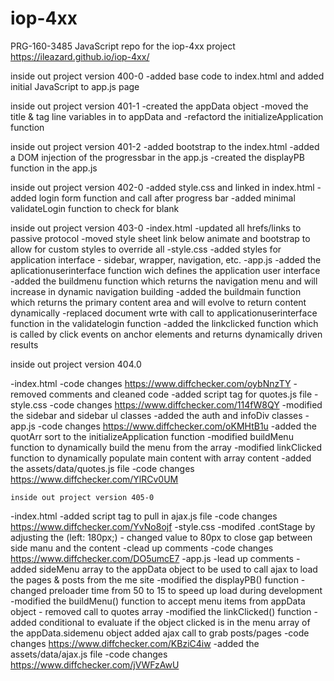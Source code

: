 # iop-4xx
PRG-160-3485 JavaScript repo for the iop-4xx project
https://ileazard.github.io/iop-4xx/

inside out project version 400-0
-added base code to index.html and added initial JavaScript to app.js page

inside out project version 401-1
-created the appData object
-moved the title & tag line variables in to appData and
-refactord the initializeApplication function

inside out project version 401-2
-added bootstrap to the index.html
-added a DOM injection of the progressbar in the app.js
-created the displayPB function in the app.js

inside out project version 402-0
-added style.css and linked in index.html
-added login form function and call after progress bar
-added minimal validateLogin function to check for blank

inside out project version 403-0
-index.html
  -updated all hrefs/links to passive protocol
  -moved style sheet link below animate and bootstrap to allow for custom styles to override all
-style.css
  -added styles for application interface - sidebar, wrapper, navigation, etc.
-app.js
  -added the aplicationuserinterface function wich defines the application user interface
  -added the buildmenu function which returns the navigation menu and will increase in dynamic navigation building
  -added the buildmain function which returns the primary content area and will evolve to return content dynamically
  -replaced document wrte with call to applicationuserinterface function in the validatelogin function
  -added the linkclicked function which is called by click events on anchor elements and returns dynamically driven results

  inside out project version 404.0

  -index.html
    -code changes https://www.diffchecker.com/oybNnzTY
    -removed comments and cleaned code
    -added script tag for quotes.js file
  -style.css
    -code changes https://www.diffchecker.com/114fW8QY
    -modified the sidebar and sidebar ul classes
    -added the auth and infoDiv classes
  -app.js
    -code changes https://www.diffchecker.com/oKMHtB1u
    -added the quotArr sort to the initializeApplication function
    -modified buildMenu function to dynamically build the menu from the array
    -modified linkClicked function to dynamically populate main content with array content
  -added the assets/data/quotes.js file
    -code changes https://www.diffchecker.com/YlRCv0UM

    inside out project version 405-0

-index.html
  -added script tag to pull in ajax.js file
  -code changes https://www.diffchecker.com/YvNo8ojf
-style.css
  -modifed .contStage by adjusting the (left: 180px;) - changed value to 80px to close gap between side manu and the content
  -clead up comments
  -code changes https://www.diffchecker.com/DO5umcE7
-app.js
  -lead up comments
  -added sideMenu array to the appData object to be used to call ajax to load the pages & posts from the me site
  -modified the displayPB() function - changed preloader time from 50 to 15 to speed up load during development
  -modified the buildMenu() function to accept menu items from appData object - removed call to quotes array
  -modified the linkClicked() function
    -added conditional to evaluate if the object clicked is in the menu array of the appData.sidemenu object
      added ajax call to grab posts/pages
  -code changes https://www.diffchecker.com/KBziC4iw
-added the assets/data/ajax.js file
  -code changes https://www.diffchecker.com/jVWFzAwU

